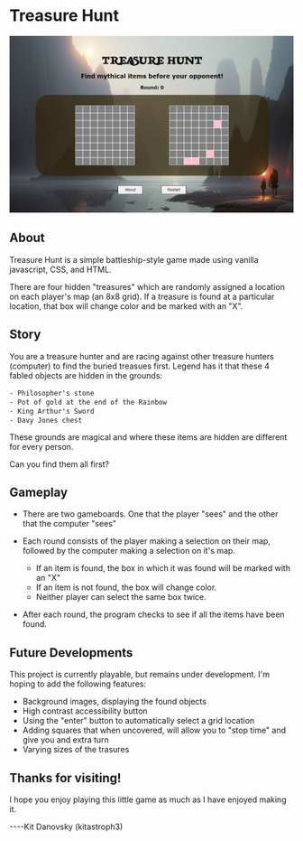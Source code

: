 # Treasure Hunt

![Screenshot of Treasure Hunt game on browser screen](TreasureHunt.png)

## About

Treasure Hunt is a simple battleship-style game made using vanilla javascript, CSS, and HTML. 

There are four hidden "treasures" which are randomly assigned a location on each player's map (an 8x8 grid). If a treasure is found at a particular location, that box will change color and be marked with an "X". 

## Story

You are a treasure hunter and are racing against other treasure hunters (computer) to find the buried treasues first. Legend has it that these 4 fabled objects are hidden in the grounds:

    - Philosopher's stone 
    - Pot of gold at the end of the Rainbow
    - King Arthur's Sword
    - Davy Jones chest

These grounds are magical and where these items are hidden are different for every person.

Can you find them all first?

## Gameplay

* There are two gameboards. One that the player "sees" and the other that the computer "sees"

* Each round consists of the player making a selection on their map, followed by the computer making a selection on it's map. 
    - If an item is found, the box in which it was found will be marked with an "X"
    - If an item is not found, the box will change color. 
    - Neither player can select the same box twice.

* After each round, the program checks to see if all the items have been found.  

## Future Developments

This project is currently playable, but remains under development. I'm hoping to add the following features:

* Background images, displaying the found objects
* High contrast accessibility button
* Using the "enter" button to automatically select a grid location
* Adding squares that when uncovered, will allow you to "stop time" and give you and extra turn
* Varying sizes of the trasures

## Thanks for visiting!

I hope you enjoy playing this little game as much as I have enjoyed making it. 

----Kit Danovsky (kitastroph3)
